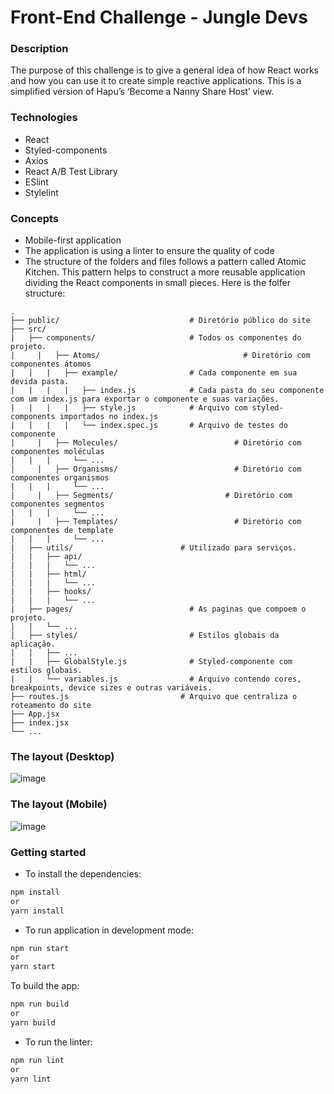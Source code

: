 # Front-End Challenge - Jungle Devs

### Description

The purpose of this challenge is to give a general idea of how React works and how you can use it to create simple reactive applications. This is a simplified version of Hapu’s ‘Become a Nanny Share Host’ view.

### Technologies

- React
- Styled-components
- Axios
- React A/B Test Library
- ESlint
- Stylelint

### Concepts

- Mobile-first application
- The application is using a linter to ensure the quality of code
- The structure of the folders and files follows a pattern called Atomic Kitchen. This pattern helps to construct a more reusable application dividing the React components in small pieces. Here is the folfer structure:

```
.
├── public/                         	# Diretório público do site
├── src/	
|   ├── components/                 	# Todos os componentes do projeto.
|	  |	  ├── Atoms/						        # Diretório com componentes átomos
|   |   |	├── example/                # Cada componente em sua devida pasta.
|   |   |	|   ├── index.js            # Cada pasta do seu componente com um index.js para exportar o componente e suas variações.
|   |   |	|   ├── style.js           	# Arquivo com styled-components importados no index.js
|   |   |	|   └── index.spec.js     	# Arquivo de testes do componente
|	  |	  ├── Molecules/					      # Diretório com componentes moléculas
|   |   |	  └── ...
|	  |	  ├── Organisms/					      # Diretório com componentes organismos
|   |   |	  └── ...
|	  |	  ├── Segments/					        # Diretório com componentes segmentos
|   |   |	  └── ...
|	  |	  ├── Templates/					      # Diretório com componentes de template
|   |   |	  └── ...
|   ├── utils/                        # Utilizado para serviços.
|   |   ├── api/                      
|   |   |   └── ...                   
|   |   ├── html/
|   |   |   └── ...
|   |   ├── hooks/
|   |   |   └── ...
|   ├── pages/                      	# As paginas que compoem o projeto.
|   |   └── ...
|   ├── styles/                     	# Estilos globais da aplicação.
|   |   ├── ...	
|   |   ├── GlobalStyle.js          	# Styled-componente com estilos globais.
|   |   └── variables.js            	# Arquivo contendo cores, breakpoints, device sizes e outras variáveis.
├── routes.js                         # Arquivo que centraliza o roteamento do site	
├── App.jsx
├── index.jsx
└── ...
```

### The layout (Desktop)

![image](./landing-page-desktop.png)

### The layout (Mobile)

![image](./landing-page-mobile.png)

### Getting started

- To install the dependencies:

```sh
npm install
or
yarn install
```

- To run application in development mode:

```sh
npm run start
or
yarn start
```

To build the app:

```sh
npm run build
or
yarn build
```

- To run the linter:

```sh
npm run lint
or
yarn lint
```
